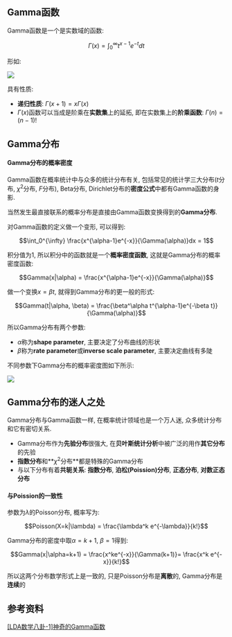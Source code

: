 ## Gamma函数

Gamma函数是一个是实数域的函数:

$$\Gamma(x)=\int_0^{\infty}t^{x-1}e^{-t}dt$$

形如:

![](http://cos.name/wp-content/uploads/2013/01/gamma-func.png)

具有性质:

- **递归性质**: $\Gamma(x+1) = x \Gamma(x)$
- $\Gamma(x)$函数可以当成是阶乘在**实数集**上的延拓, 即在实数集上的**阶乘函数**: $\Gamma(n) = (n-1)!$

## Gamma分布

#### Gamma分布的概率密度

Gamma函数在概率统计中与众多的统计分布有关, 包括常见的统计学三大分布($t$分布, $\chi^2$分布, $F$分布), Beta分布, Dirichlet分布的**密度公式**中都有Gamma函数的身影.

当然发生最直接联系的概率分布是直接由Gamma函数变换得到的**Gamma分布**.

对Gamma函数的定义做一个变形, 可以得到:

$$\int_0^{\infty} \frac{x^{\alpha-1}e^{-x}}{\Gamma(\alpha)}dx = 1$$

积分值为1, 所以积分中的函数就是一个**概率密度函数**, 这就是Gamma分布的概率密度函数:

$$Gamma(x|\alpha) = \frac{x^{\alpha-1}e^{-x}}{\Gamma(\alpha)}$$

做一个变换$x=\beta t$, 就得到Gamma分布的更一般的形式:

$$Gamma(t|\alpha, \beta) = \frac{\beta^\alpha t^{\alpha-1}e^{-\beta t}}{\Gamma(\alpha)}$$

所以Gamma分布有两个参数:

- $\alpha$称为**shape parameter**, 主要决定了分布曲线的形状
- $\beta$称为**rate parameter**或**inverse scale parameter**, 主要决定曲线有多陡

不同参数下Gamma分布的概率密度图如下所示:

![](http://cos.name/wp-content/uploads/2013/01/gamma-distribution.png)

## Gamma分布的迷人之处

Gamma分布与Gamma函数一样, 在概率统计领域也是一个万人迷, 众多统计分布和它有密切关系.

- Gamma分布作为**先验分布**很强大, 在**贝叶斯统计分析**中被广泛的用作**其它分布**的先验
- **指数分布**和**$\chi^2$分布**都是特殊的Gamma分布
- 与以下分布有着**共轭关系**: **指数分布**, **泊松(Poission)分布**, **正态分布**, **对数正态分布**

#### 与Poission的一致性

参数为$\lambda$的Poisson分布, 概率写为:

$$Poisson(X=k|\lambda) = \frac{\lambda^k e^{-\lambda}}{k!}$$

Gamma分布的密度中取$\alpha = k+1$, $\beta=1$得到:

$$Gamma(x|\alpha=k+1) = \frac{x^ke^{-x}}{\Gamma(k+1)}= \frac{x^k e^{-x}}{k!}$$

所以这两个分布数学形式上是一致的, 只是Poisson分布是**离散**的, Gamma分布是**连续**的

## 参考资料

[[LDA数学八卦-1]神奇的Gamma函数](http://www.flickering.cn/数学之美/2014/06/[lda数学八卦]神奇的gamma函数/)

